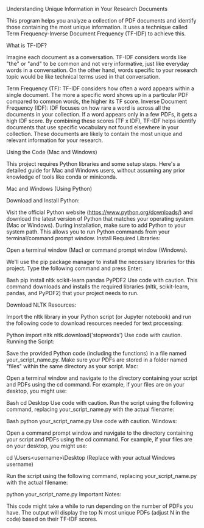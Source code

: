 Understanding Unique Information in Your Research Documents

This program helps you analyze a collection of PDF documents and identify those containing the most unique information. It uses a technique called Term Frequency-Inverse Document Frequency (TF-IDF) to achieve this.

What is TF-IDF?

Imagine each document as a conversation. TF-IDF considers words like "the" or "and" to be common and not very informative, just like everyday words in a conversation. On the other hand, words specific to your research topic would be like technical terms used in that conversation.

Term Frequency (TF): TF-IDF considers how often a word appears within a single document. The more a specific word shows up in a particular PDF compared to common words, the higher its TF score.
Inverse Document Frequency (IDF): IDF focuses on how rare a word is across all the documents in your collection. If a word appears only in a few PDFs, it gets a high IDF score.
By combining these scores (TF x IDF), TF-IDF helps identify documents that use specific vocabulary not found elsewhere in your collection. These documents are likely to contain the most unique and relevant information for your research.

Using the Code (Mac and Windows)

This project requires Python libraries and some setup steps. Here's a detailed guide for Mac and Windows users, without assuming any prior knowledge of tools like conda or miniconda.

Mac and Windows (Using Python)

Download and Install Python:

Visit the official Python website (https://www.python.org/downloads/) and download the latest version of Python that matches your operating system (Mac or Windows).
During installation, make sure to add Python to your system path. This allows you to run Python commands from your terminal/command prompt window.
Install Required Libraries:

Open a terminal window (Mac) or command prompt window (Windows).

We'll use the pip package manager to install the necessary libraries for this project. Type the following command and press Enter:

Bash
pip install nltk scikit-learn pandas PyPDF2
Use code with caution.
This command downloads and installs the required libraries (nltk, scikit-learn, pandas, and PyPDF2) that your project needs to run.

Download NLTK Resources:

Import the nltk library in your Python script (or Jupyter notebook) and run the following code to download resources needed for text processing:

Python
import nltk
nltk.download('stopwords')
Use code with caution.
Running the Script:

Save the provided Python code (including the functions) in a file named your_script_name.py.
Make sure your PDFs are stored in a folder named "files" within the same directory as your script.
Mac:

Open a terminal window and navigate to the directory containing your script and PDFs using the cd command. For example, if your files are on your desktop, you might use:

Bash
cd Desktop
Use code with caution.
Run the script using the following command, replacing your_script_name.py with the actual filename:

Bash
python your_script_name.py
Use code with caution.
Windows:

Open a command prompt window and navigate to the directory containing your script and PDFs using the cd command. For example, if your files are on your desktop, you might use:

cd \Users\<username>\Desktop
(Replace <username> with your actual Windows username)

Run the script using the following command, replacing your_script_name.py with the actual filename:

python your_script_name.py
Important Notes:

This code might take a while to run depending on the number of PDFs you have.
The output will display the top N most unique PDFs (adjust N in the code) based on their TF-IDF scores.
